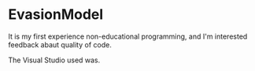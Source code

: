 # EvasionModel
It is my first experience non-educational programming, and I'm interested feedback abaut quality of code.

The Visual Studio used was.
